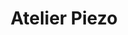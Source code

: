 ---
title: Atelier Piezo
background-color: yellow
image: piezo
intro: [
  "Dans cet atelier, chaque participant sera invité à ramener un objet du quotidien ayant un bon potentiel sonore !", "L’objectif sera de les sonoriser à l’aide de la technologie des micros Piezo, et de composer une pièce musicale grâce aux outils numériques mis à disposition : pédales d’effets, loop station, carte son, logiciel de Musique Assistée par Ordinateur"
]
objectifs: ["apprendre les bases de la prise de son et du fonctionnement d’un logiciel de Musique Assistée par Ordinateur (MAO)", "composer une pièce musicale en groupe et diriger un ensemble de musiciens", "réaliser des improvisations collectives", "apprendre à utiliser des pédales d’effets (loop station, delay, reverb, etc.)", "découvrir la musique concrète"]
materiel: ["logiciel de MAO (Logic Pro)", "ordinateur", "carte son", "micros Piezo", "loop station", "pédales d’effets", "vidéo-projecteur", "écran", "enceintes de monitoring", "objets divers"]
infos: {"Niveau" : "débutant", "Âges" : "à partir de 7 ans", "Nombre" : "à définir avec la structure", "Durée" : "à définir avec la structure"}
---